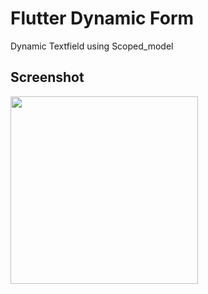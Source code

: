 # Flutter Dynamic Form

Dynamic Textfield using Scoped_model

## Screenshot

 <p align="left">
  <img src="https://github.com/brinesoftwares/flutter-dynamic-form/blob/master/Screenshot.jpg?raw=true" width="300" >
</p>
